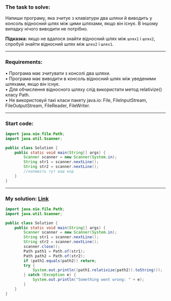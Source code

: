 ### **The task to solve:**  

Напиши програму, яка зчитує з клавіатури два шляхи й виводить у консоль відносний шлях між цими шляхами, якщо він існує. В іншому випадку нічого виводити не потрібно.

**Підказка:** якщо не вдалося знайти відносний шлях між `шлях1` і `шлях2`, спробуй знайти відносний шлях між `шлях2` і `шлях1`.

---

### **Requirements:**  

• Програма має зчитувати з консолі два шляхи.  
• Програма має виводити в консоль відносний шлях між уведеними шляхами, якщо він існує.  
• Для обчислення відносного шляху слід використати метод relativize() класу Path.  
• Не використовуй такі класи пакету java.іо: File, FilelnputStream, FileOutputStream, FileReader, FileWriter.

---

### **Start code:**  

```java
import java.nio.file.Path;
import java.util.Scanner;

public class Solution {
    public static void main(String[] args) {
        Scanner scanner = new Scanner(System.in);
        String str1 = scanner.nextLine();
        String str2 = scanner.nextLine();
        //напишіть тут ваш код
    }
}
```

---

### **My solution: [Link](./src/Solution.java)**  

```java
import java.nio.file.Path;
import java.util.Scanner;

public class Solution {
    public static void main(String[] args) {
        Scanner scanner = new Scanner(System.in);
        String str1 = scanner.nextLine();
        String str2 = scanner.nextLine();
        scanner.close();
        Path path1 = Path.of(str1);
        Path path2 = Path.of(str2);
        if (path1.equals(path2)) return;
        try {
            System.out.println((path1.relativize(path2)).toString());
        } catch (Exception e) {
            System.out.println("Something went wrong: " + e);
        }
    }
}
```

